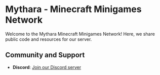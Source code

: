 # Mythara - Minecraft Minigames Network

Welcome to the Mythara Minecraft Minigames Network! Here, we share public code and resources for our server.

## Community and Support

- **Discord**: [Join our Discord server](https://discord.gg/mXFWJeg8ea)
